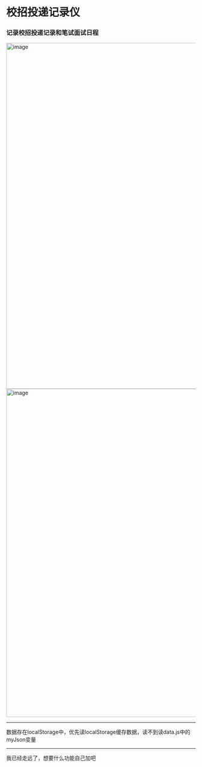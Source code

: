 <h1>校招投递记录仪</h1>

<h3>记录校招投递记录和笔试面试日程</h3>
<img width="1890" height="918" alt="image" src="https://github.com/user-attachments/assets/c73fb288-baf7-49da-b178-b1592a793b54" />
<img width="1818" height="871" alt="image" src="https://github.com/user-attachments/assets/192e8da5-df9e-4a9d-a649-7d54e928636b" />

---
数据存在localStorage中，优先读localStorage缓存数据，读不到读data.js中的myJson变量

---
我已经走远了，想要什么功能自己加吧
